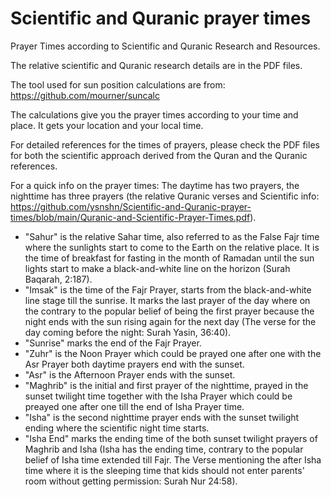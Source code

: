 # Scientific and Quranic prayer times
 Prayer Times according to Scientific and Quranic Research and Resources. 

The relative scientific and Quranic research details are in the PDF files. 

The tool used for sun position calculations are from: https://github.com/mourner/suncalc 

The calculations give you the prayer times according to your time and place. It gets your location and your local time. 

For detailed references for the times of prayers, please check the PDF files for both the scientific approach derived from the Quran and the Quranic references. 

For a quick info on the prayer times: The daytime has two prayers, the nighttime has three prayers (the relative Quranic verses and Scientific info: https://github.com/ysnshn/Scientific-and-Quranic-prayer-times/blob/main/Quranic-and-Scientific-Prayer-Times.pdf). 

- "Sahur" is the relative Sahar time, also referred to as the False Fajr time where the sunlights start to come to the Earth on the relative place. It is the time of breakfast for fasting in the month of Ramadan until the sun lights start to make a black-and-white line on the horizon (Surah Baqarah, 2:187).
- "Imsak" is the time of the Fajr Prayer, starts from the black-and-white line stage till the sunrise. It marks the last prayer of the day where on the contrary to the popular belief of being the first prayer because the night ends with the sun rising again for the next day (The verse for the day coming before the night: Surah Yasin, 36:40).
- "Sunrise" marks the end of the Fajr Prayer.
- "Zuhr" is the Noon Prayer which could be prayed one after one with the Asr Prayer both daytime prayers end with the sunset. 
- "Asr" is the Afternoon Prayer ends with the sunset.
- "Maghrib" is the initial and first prayer of the nighttime, prayed in the sunset twilight time together with the Isha Prayer which could be preayed one after one till the end of Isha Prayer time.
- "Isha" is the second nighttime prayer ends with the sunset twilight ending where the scientific night time starts.
- "Isha End" marks the ending time of the both sunset twilight prayers of Maghrib and Isha (Isha has the ending time, contrary to the popular belief of Isha time extended till Fajr. The Verse mentioning the after Isha time where it is the sleeping time that kids should not enter parents' room without getting permission: Surah Nur 24:58).

